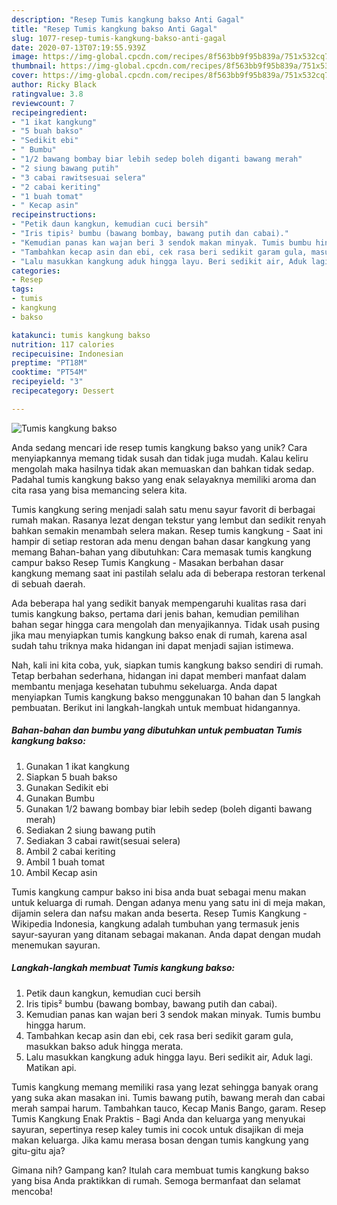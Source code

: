 ```yaml
---
description: "Resep Tumis kangkung bakso Anti Gagal"
title: "Resep Tumis kangkung bakso Anti Gagal"
slug: 1077-resep-tumis-kangkung-bakso-anti-gagal
date: 2020-07-13T07:19:55.939Z
image: https://img-global.cpcdn.com/recipes/8f563bb9f95b839a/751x532cq70/tumis-kangkung-bakso-foto-resep-utama.jpg
thumbnail: https://img-global.cpcdn.com/recipes/8f563bb9f95b839a/751x532cq70/tumis-kangkung-bakso-foto-resep-utama.jpg
cover: https://img-global.cpcdn.com/recipes/8f563bb9f95b839a/751x532cq70/tumis-kangkung-bakso-foto-resep-utama.jpg
author: Ricky Black
ratingvalue: 3.8
reviewcount: 7
recipeingredient:
- "1 ikat kangkung"
- "5 buah bakso"
- "Sedikit ebi"
- " Bumbu"
- "1/2 bawang bombay biar lebih sedep boleh diganti bawang merah"
- "2 siung bawang putih"
- "3 cabai rawitsesuai selera"
- "2 cabai keriting"
- "1 buah tomat"
- " Kecap asin"
recipeinstructions:
- "Petik daun kangkun, kemudian cuci bersih"
- "Iris tipis² bumbu (bawang bombay, bawang putih dan cabai)."
- "Kemudian panas kan wajan beri 3 sendok makan minyak. Tumis bumbu hingga harum."
- "Tambahkan kecap asin dan ebi, cek rasa beri sedikit garam gula, masukkan bakso aduk hingga merata."
- "Lalu masukkan kangkung aduk hingga layu. Beri sedikit air, Aduk lagi. Matikan api."
categories:
- Resep
tags:
- tumis
- kangkung
- bakso

katakunci: tumis kangkung bakso 
nutrition: 117 calories
recipecuisine: Indonesian
preptime: "PT18M"
cooktime: "PT54M"
recipeyield: "3"
recipecategory: Dessert

---
```



![Tumis kangkung bakso](https://img-global.cpcdn.com/recipes/8f563bb9f95b839a/751x532cq70/tumis-kangkung-bakso-foto-resep-utama.jpg)

Anda sedang mencari ide resep tumis kangkung bakso yang unik? Cara menyiapkannya memang tidak susah dan tidak juga mudah. Kalau keliru mengolah maka hasilnya tidak akan memuaskan dan bahkan tidak sedap. Padahal tumis kangkung bakso yang enak selayaknya memiliki aroma dan cita rasa yang bisa memancing selera kita.

Tumis kangkung sering menjadi salah satu menu sayur favorit di berbagai rumah makan. Rasanya lezat dengan tekstur yang lembut dan sedikit renyah bahkan semakin menambah selera makan. Resep tumis kangkung - Saat ini hampir di setiap restoran ada menu dengan bahan dasar kangkung yang memang Bahan-bahan yang dibutuhkan: Cara memasak tumis kangkung campur bakso Resep Tumis Kangkung - Masakan berbahan dasar kangkung memang saat ini pastilah selalu ada di beberapa restoran terkenal di sebuah daerah.

Ada beberapa hal yang sedikit banyak mempengaruhi kualitas rasa dari tumis kangkung bakso, pertama dari jenis bahan, kemudian pemilihan bahan segar hingga cara mengolah dan menyajikannya. Tidak usah pusing jika mau menyiapkan tumis kangkung bakso enak di rumah, karena asal sudah tahu triknya maka hidangan ini dapat menjadi sajian istimewa.


Nah, kali ini kita coba, yuk, siapkan tumis kangkung bakso sendiri di rumah. Tetap berbahan sederhana, hidangan ini dapat memberi manfaat dalam membantu menjaga kesehatan tubuhmu sekeluarga. Anda dapat menyiapkan Tumis kangkung bakso menggunakan 10 bahan dan 5 langkah pembuatan. Berikut ini langkah-langkah untuk membuat hidangannya.

<!--inarticleads1-->

##### Bahan-bahan dan bumbu yang dibutuhkan untuk pembuatan Tumis kangkung bakso:

1. Gunakan 1 ikat kangkung
1. Siapkan 5 buah bakso
1. Gunakan Sedikit ebi
1. Gunakan  Bumbu
1. Gunakan 1/2 bawang bombay biar lebih sedep (boleh diganti bawang merah)
1. Sediakan 2 siung bawang putih
1. Sediakan 3 cabai rawit(sesuai selera)
1. Ambil 2 cabai keriting
1. Ambil 1 buah tomat
1. Ambil  Kecap asin


Tumis kangkung campur bakso ini bisa anda buat sebagai menu makan untuk keluarga di rumah. Dengan adanya menu yang satu ini di meja makan, dijamin selera dan nafsu makan anda beserta. Resep Tumis Kangkung - Wikipedia Indonesia, kangkung adalah tumbuhan yang termasuk jenis sayur-sayuran yang ditanam sebagai makanan. Anda dapat dengan mudah menemukan sayuran. 

<!--inarticleads2-->

##### Langkah-langkah membuat Tumis kangkung bakso:

1. Petik daun kangkun, kemudian cuci bersih
1. Iris tipis² bumbu (bawang bombay, bawang putih dan cabai).
1. Kemudian panas kan wajan beri 3 sendok makan minyak. Tumis bumbu hingga harum.
1. Tambahkan kecap asin dan ebi, cek rasa beri sedikit garam gula, masukkan bakso aduk hingga merata.
1. Lalu masukkan kangkung aduk hingga layu. Beri sedikit air, Aduk lagi. Matikan api.


Tumis kangkung memang memiliki rasa yang lezat sehingga banyak orang yang suka akan masakan ini. Tumis bawang putih, bawang merah dan cabai merah sampai harum. Tambahkan tauco, Kecap Manis Bango, garam. Resep Tumis Kangkung Enak Praktis - Bagi Anda dan keluarga yang menyukai sayuran, sepertinya resep kaley tumis ini cocok untuk disajikan di meja makan keluarga. Jika kamu merasa bosan dengan tumis kangkung yang gitu-gitu aja? 

Gimana nih? Gampang kan? Itulah cara membuat tumis kangkung bakso yang bisa Anda praktikkan di rumah. Semoga bermanfaat dan selamat mencoba!
